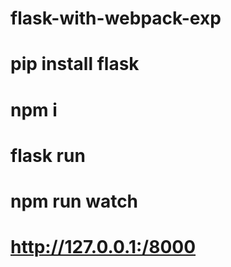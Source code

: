 # flask-with-webpack-exp



# pip install flask 

# npm i 

# flask run 

# npm run watch 


# http://127.0.0.1:/8000